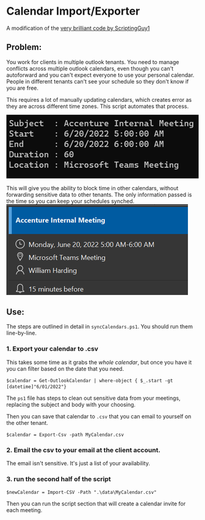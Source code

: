 # Calendar Import/Exporter

A modification of the [very brilliant code by ScriptingGuy1](https://devblogs.microsoft.com/scripting/use-powershell-to-export-outlook-calendar-information/)

## Problem:

You work for clients in multiple outlook tenants. You need to manage conflicts across multiple outlook calendars, even though you can't autoforward and you can't expect everyone to use your personal calendar. People in different tenants can't see your schedule so they don't know if you are free. 

This requires a lot of manually updating calendars, which creates error as they are across different time zones. This script automates that process. 

![Alt text](/docs/updated_meeting.png?raw=true)

This will give you the ability to block time in other calendars, without forwarding sensitive data to other tenants. The only information passed is the time so you can keep your schedules synched.
![Alt text](/docs/outlookmeeting.png?raw=true)



## Use:

The steps are outlined in detail in `syncCalendars.ps1`. You should run them line-by-line.


### 1. Export your calendar to .csv
This takes some time as it grabs the _whole calendar_, but once you have it you can filter based on the date that you need. 
```
$calendar = Get-OutlookCalendar | where-object { $_.start -gt [datetime]"6/01/2022"}
```
The `ps1` file has steps to clean out sensitive data from your meetings, replacing the subject and body with your choosing. 

Then you can save that calendar to `.csv` that you can email to yourself on the other tenant. 

```
$calendar = Export-Csv -path MyCalendar.csv 
```
### 2. Email the csv to your email at the client account.
The email isn't sensitive. It's just a list of your availability. 

### 3. run the second half of the script
```
$newCalendar = Import-CSV -Path ".\data\MyCalendar.csv"
```

Then you can run the script section that will create a calendar invite for each meeting.